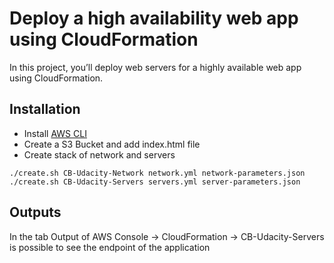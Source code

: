 # Deploy a high availability web app using CloudFormation

In this project, you’ll deploy web servers for a highly available web app using CloudFormation.

## Installation

* Install [AWS CLI](https://docs.aws.amazon.com/cli/latest/userguide/cli-chap-install.html)
* Create a S3 Bucket and add index.html file
* Create stack of network and servers
```
./create.sh CB-Udacity-Network network.yml network-parameters.json
./create.sh CB-Udacity-Servers servers.yml server-parameters.json
```

## Outputs

In the tab Output of AWS Console -> CloudFormation -> CB-Udacity-Servers is possible to see the endpoint of the application
